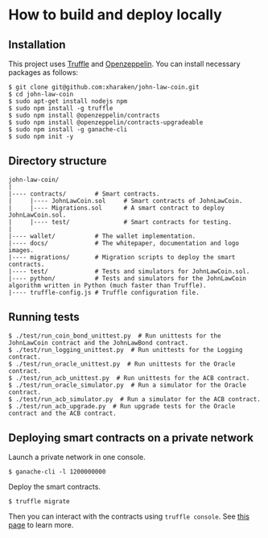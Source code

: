 # How to build and deploy locally

## Installation

This project uses [Truffle](https://www.trufflesuite.com/truffle) and [Openzeppelin](https://openzeppelin.com/). You can install necessary packages as follows:

```
$ git clone git@github.com:xharaken/john-law-coin.git
$ cd john-law-coin
$ sudo apt-get install nodejs npm
$ sudo npm install -g truffle
$ sudo npm install @openzeppelin/contracts
$ sudo npm install @openzeppelin/contracts-upgradeable
$ sudo npm install -g ganache-cli
$ sudo npm init -y
```

## Directory structure

```
john-law-coin/
|
|---- contracts/        # Smart contracts.
|     |---- JohnLawCoin.sol     # Smart contracts of JohnLawCoin.
|     |---- Migrations.sol      # A smart contract to deploy JohnLawCoin.sol.
|     |---- test/               # Smart contracts for testing.
|
|---- wallet/           # The wallet implementation.
|---- docs/             # The whitepaper, documentation and logo images.
|---- migrations/       # Migration scripts to deploy the smart contracts.
|---- test/             # Tests and simulators for JohnLawCoin.sol.
|---- python/           # Tests and simulators for the JohnLawCoin algorithm written in Python (much faster than Truffle).
|---- truffle-config.js # Truffle configuration file.
```

## Running tests

```
$ ./test/run_coin_bond_unittest.py  # Run unittests for the JohnLawCoin contract and the JohnLawBond contract.
$ ./test/run_logging_unittest.py  # Run unittests for the Logging contract.
$ ./test/run_oracle_unittest.py  # Run unittests for the Oracle contract.
$ ./test/run_acb_unittest.py  # Run unittests for the ACB contract.
$ ./test/run_oracle_simulator.py  # Run a simulator for the Oracle contract.
$ ./test/run_acb_simulator.py  # Run a simulator for the ACB contract.
$ ./test/run_acb_upgrade.py  # Run upgrade tests for the Oracle contract and the ACB contract.
```

## Deploying smart contracts on a private network

Launch a private network in one console.

```
$ ganache-cli -l 1200000000
```

Deploy the smart contracts.

```
$ truffle migrate
```

Then you can interact with the contracts using `truffle console`. See [this page](./HowToUseConsole.md) to learn more.

